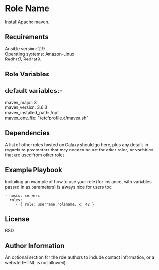 Role Name
=========

Install Apache maven.

Requirements
------------

Ansible version: 2.9   
Operating systems: Amazon-Linux.  
                   Redhat7, Redhat8.

Role Variables
--------------

default variables:-  
-----------------  
maven_major: 3  
maven_version: 3.6.3  
maven_installed_path: /opt  
maven_env_file: "/etc/profile.d/maven.sh"  

Dependencies
------------

A list of other roles hosted on Galaxy should go here, plus any details in regards to parameters that may need to be set for other roles, or variables that are used from other roles.

Example Playbook
----------------

Including an example of how to use your role (for instance, with variables passed in as parameters) is always nice for users too:

    - hosts: servers
      roles:
         - { role: username.rolename, x: 42 }

License
-------

BSD

Author Information
------------------

An optional section for the role authors to include contact information, or a website (HTML is not allowed).

